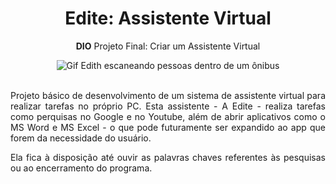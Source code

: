
<div align='center'>
  <h1>Edite: Assistente Virtual</h1>
  <p><strong>DIO</strong> Projeto Final: Criar um Assistente Virtual</p>
  <img src='https://pa1.narvii.com/7469/607c3f0e14e674bd1ae164538d481c5727628dd0r1-540-277_hq.gif' alt="Gif Edith escaneando pessoas dentro de um ônibus">
</div>
<br>
<div align='justify'>
    <p>Projeto básico de desenvolvimento de um sistema de assistente virtual para realizar tarefas no próprio PC. Esta assistente - A Edite - realiza tarefas como perquisas no Google e no Youtube, além de abrir aplicativos como o MS Word e MS Excel - o que pode futuramente ser expandido ao app que forem da necessidade do usuário.</p>
    <p>Ela fica à disposição até ouvir as palavras chaves referentes às pesquisas ou ao encerramento do programa.</p>
    
